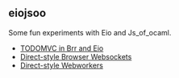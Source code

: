 eiojsoo
-------

Some fun experiments with Eio and Js_of_ocaml.

 - [TODOMVC in Brr and Eio](./src/todomvc/main.ml)
 - [Direct-style Browser Websockets](./src/websockets/main.ml)
 - [Direct-style Webworkers](./src/webworker/main.ml)

